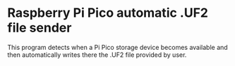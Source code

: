 # Raspberry Pi Pico automatic .UF2 file sender

This program detects when a Pi Pico storage device becomes available
and then automatically writes there the .UF2 file provided by user.

